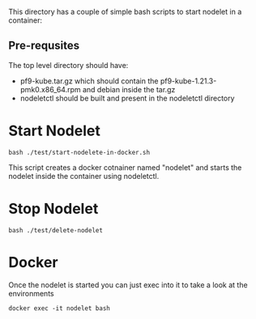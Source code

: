 This directory has a couple of simple bash scripts to start nodelet in a container:


## Pre-requsites

The top level directory should have:

* pf9-kube.tar.gz which should contain the pf9-kube-1.21.3-pmk0.x86_64.rpm and debian inside the tar.gz
* nodeletctl should be built and present in the nodeletctl directory


# Start Nodelet

```
bash ./test/start-nodelete-in-docker.sh
```

This script creates a docker cotnainer named "nodelet" and starts the nodelet inside the
container using nodeletctl.


# Stop Nodelet
```
bash ./test/delete-nodelet
```

# Docker

Once the nodelet is started you can just exec into it to take a look at the environments

```
docker exec -it nodelet bash
```